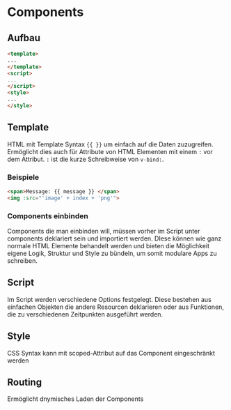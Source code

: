 # Components
## Aufbau
```HTML
<template>
...
</template>
<script>
...
</script>
<style>
...
</style>
```
## Template
HTML mit Template Syntax `{{ }}` um einfach auf die Daten zuzugreifen.
Ermöglicht dies auch für Attribute von HTML Elementen mit einem `:` vor dem Attribut.
`:` ist die kurze Schreibweise von `v-bind:`.
### Beispiele
```HTML
<span>Message: {{ message }} </span>
<img :src="'image' + index + 'png'"> 
```
### Components einbinden
Components die man einbinden will, müssen vorher im Script unter components deklariert sein und importiert werden. DIese können wie ganz normale HTML Elemente behandelt werden und bieten die Möglichkeit eigene Logik, Struktur und Style zu bündeln, um somit modulare Apps zu schreiben.
## Script
Im Script werden verschiedene Options festgelegt. Diese bestehen aus einfachen Objekten die andere Resourcen deklarieren oder aus Funktionen, die zu verschiedenen Zeitpunkten ausgeführt werden. 


## Style
CSS Syntax kann mit scoped-Attribut auf das Component eingeschränkt werden
## Routing
Ermöglicht dnymisches Laden der Components
